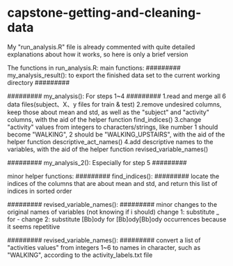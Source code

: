 # capstone-getting-and-cleaning-data

My "run_analysis.R" file is already commented with quite detailed explanations about how it works, so here is only a brief version

The functions in run_analysis.R:
main functions:
######### my_analysis_result(): to export the finished data set to the current working directory #########

######### my_analysis(): For steps 1~4 #########
1.read and merge all 6 data files(subject、X、y files for train & test)
2.remove undesired columns, keep those about mean and std, as well as the "subject" and "activity" columns, with the aid of the helper function find_indices()
3.change "activity" values from integers to characters/strings, like number 1 should become "WALKING", 2 should be "WALKING_UPSTAIRS", with the aid of the helper function descriptive_act_names()
4.add descriptive names to the variables, with the aid of the helper function revised_variable_names()

######### my_analysis_2(): Especially for step 5 #########

minor helper functions:
######### find_indices(): #########
locate the indices of the columns that are about mean and std, and return this list of indices in sorted order

######### revised_variable_names(): #########
minor changes to the original names of variables (not knowing if i should)
change 1: substitute _ for -
change 2: substitute [Bb]ody for [Bb]ody[Bb]ody occurrences because it seems repetitive

######### revised_variable_names(): #########
convert a list of "activities values" from integers 1~6 to names in character, such as "WALKING", according to the activity_labels.txt file




